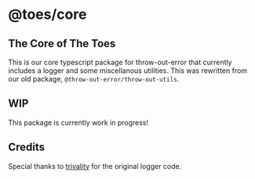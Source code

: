 # @toes/core

## The Core of The Toes

This is our core typescript package for throw-out-error that currently includes a logger and some miscellanous utilities. This was rewritten from our old package, `@throw-out-error/throw-out-utils`.

## WIP

This package is currently work in progress!

## Credits

Special thanks to [trivality](https://github.com/triviality-js/triviality) for the original logger code.
